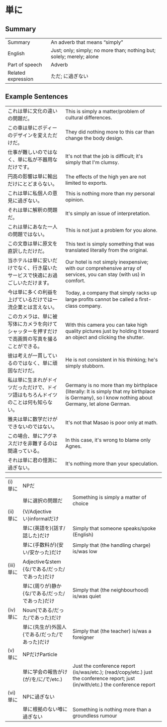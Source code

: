 # 単に

## Summary

<table><tr>   <td>Summary</td>   <td>An adverb that means “simply”</td></tr><tr>   <td>English</td>   <td>Just; only; simply; no more than; nothing but; solely; merely; alone</td></tr><tr>   <td>Part of speech</td>   <td>Adverb</td></tr><tr>   <td>Related expression</td>   <td>ただ; に過ぎない</td></tr></table>

## Example Sentences

<table><tr>   <td>これは単に文化の違いの問題だ。</td>   <td>This is simply a matter/problem of cultural differences.</td></tr><tr>   <td>この車は単にボディーのデザインを変えただけだ。</td>   <td>They did nothing more to this car than change the body design.</td></tr><tr>   <td>仕事が難しいのではなく、単に私が不器用なだけです。</td>   <td>It's not that the job is difficult; it's simply that I'm clumsy.</td></tr><tr>   <td>円高の影響は単に輸出だけにとどまらない。</td>   <td>The effects of the high yen are not limited to exports.</td></tr><tr>   <td>これは単に私個人の意見に過ぎない。</td>   <td>This is nothing more than my personal opinion.</td></tr><tr>   <td>それは単に解釈の問題だ。</td>   <td>It's simply an issue of interpretation.</td></tr><tr>   <td>これは単にあなた一人の問題ではない。</td>   <td>This is not just a problem for you alone.</td></tr><tr>   <td>この文章は単に原文を直訳しただけだ。</td>   <td>This text is simply something that was translated literally from the original.</td></tr><tr>   <td>当ホテルは単に安いだけでなく、行き届いたサービスで快適にお過ごしいただけます。</td>   <td>Our hotel is not simply inexpensive; with our comprehensive array of services, you can stay (with us) in comfort.</td></tr><tr>   <td>今は単に多くの利益を上げているだけでは一流企業とは言えない。</td>   <td>Today, a company that simply racks up large proﬁts cannot be called a ﬁrst-class company.</td></tr><tr>   <td>このカメラは、単に被写体にカメラを向けてシャッターを押すだけで高画質の写真を撮ることができる。</td>   <td>With this camera you can take high quality pictures just by holding it toward an object and clicking the shutter.</td></tr><tr>   <td>彼は考えが一貫しているのではなく、単に頑固なだけだ。</td>   <td>He is not consistent in his thinking; he's simply stubborn.</td></tr><tr>   <td>私は単に生まれがドイツだっただけで、ドイツ語はもちろんドイツのことは何も知らない。</td>   <td>Germany is no more than my birthplace (literally: It is simply that my birthplace is Germany), so I know nothing about Germany, let alone German.</td></tr><tr>   <td>雅夫は単に数学だけができないのではない。</td>   <td>It's not that Masao is poor only at math.</td></tr><tr>   <td>この場合、単にアグネスだけを非難するのは間違っている。</td>   <td>In this case, it's wrong to blame only Agnes.</td></tr><tr>   <td>それは単に君の憶測に過ぎない。</td>   <td>It's nothing more than your speculation.</td></tr></table>

<table class="table"><tbody><tr class="tr head"><td class="td"><span class="numbers">(i)</span> <span class="concept">単に</span></td><td class="td"><span class="concept"></span><span>NPだ</span></td><td class="td"></td></tr><tr class="tr"><td class="td"><span class="concept"></span></td><td class="td"><span class="concept">単に</span><span>選択の問題だ</span></td><td class="td"><span>Something is simply a matter of choice</span></td></tr><tr class="tr head"><td class="td"><span class="numbers">(ii)</span> <span class="concept">単に</span></td><td class="td"><span class="concept"></span><span>{V/Adjectiveい}informalだけ</span></td><td class="td"></td></tr><tr class="tr"><td class="td"><span class="concept"></span></td><td class="td"><span class="concept">単に</span><span>(英語を){話す/話した}だけ</span></td><td class="td"><span>Simply that someone speaks/spoke (English)</span> </td></tr><tr class="tr"><td class="td"><span class="concept"></span></td><td class="td"><span class="concept">単に</span><span>(手数料が){安い/安かった}だけ</span></td><td class="td"><span>Simply that (the handling charge) is/was low</span></td></tr><tr class="tr head"><td class="td"><span class="numbers">(iii)</span> <span class="concept">単に</span></td><td class="td"><span class="concept"></span><span>Adjectiveなstem {な/である/だった/であった}だけ</span></td><td class="td"></td></tr><tr class="tr"><td class="td"><span class="concept"></span></td><td class="td"><span class="concept">単に</span><span>(周りが)静か{な/である/だった/であった}だけ</span></td><td class="td"><span>Simply that (the neighbourhood) is/was quiet</span></td></tr><tr class="tr head"><td class="td"><span class="numbers">(iv)</span> <span class="concept">単に</span></td><td class="td"><span class="concept"></span><span>Noun{である/だった/であった}だけ</span></td><td class="td"></td></tr><tr class="tr"><td class="td"><span class="concept"></span></td><td class="td"><span class="concept">単に</span><span>(先生が)外国人{である/だった/であった}だけ</span></td><td class="td"><span>Simply that (the teacher) is/was a foreigner</span></td></tr><tr class="tr head"><td class="td"><span class="numbers">(v)</span> <span class="concept">単に</span></td><td class="td"><span class="concept"></span><span>NPだけParticle</span></td><td class="td"></td></tr><tr class="tr"><td class="td"><span class="concept"></span></td><td class="td"><span class="concept">単に</span><span>学会の報告がけ(が/を/に/で/etc.)</span> </td><td class="td"><span>Just the conference report (is/was/etc.); (read/copy/etc.) just the conference report; just (in/with/etc.) the conference report</span></td></tr><tr class="tr head"><td class="td"><span class="numbers">(vi)</span> <span class="concept">単に</span></td><td class="td"><span class="concept"></span><span>NPに過ぎない</span></td><td class="td"></td></tr><tr class="tr"><td class="td"><span class="concept"></span></td><td class="td"><span class="concept">単に</span><span>根拠のない噂に過ぎない</span></td><td class="td"><span>Something is nothing more than a groundless rumour</span></td></tr></tbody></table>

